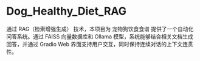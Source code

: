 # Dog_Healthy_Diet_RAG
通过 RAG（检索增强生成） 技术，本项目为 宠物狗饮食食谱 提供了一个自动化问答系统。通过 FAISS 向量数据库和 Ollama 模型，系统能够结合相关文档生成回答，并通过 Gradio Web 界面支持用户交互，同时保持连续对话的上下文连贯性。
